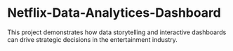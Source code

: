 # Netflix-Data-Analytices-Dashboard
This project demonstrates how data storytelling and interactive dashboards can drive strategic decisions in the entertainment industry.
